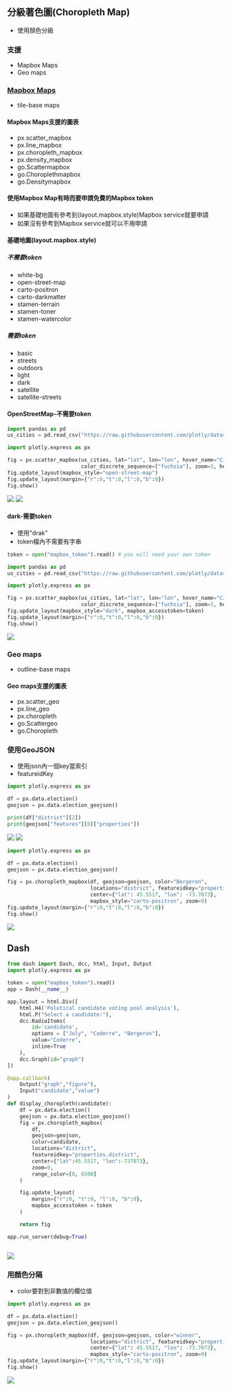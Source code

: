 ## 分級著色圖(Choropleth Map)
- 使用顏色分級
### 支援
- Mapbox Maps
- Geo maps

### [Mapbox Maps](https://mapbox.com/)
- tile-base maps

#### Mapbox Maps支援的圖表
- px.scatter_mapbox
- px.line_mapbox
- px.choropleth_mapbox
- px.density_mapbox
- go.Scattermapbox
- go.Choroplethmapbox
- go.Densitymapbox

#### 使用Mapbox Map有時而要申請免費的Mapbox token
- 如果基礎地圖有參考到(layout.mapbox.style)Mapbox service就要申請
- 如果沒有參考到Mapbox service就可以不用申請

#### 基礎地圖(layout.mapbox.style)
##### 不需要token
- white-bg
- open-street-map
- carto-positron
- carto-darkmatter
- stamen-terrain
- stamen-toner
- stamen-watercolor

##### 需要token
- basic
- streets
- outdoors
- light
- dark
- satellite
- satellite-streets

#### OpenStreetMap-不需要token

```python
import pandas as pd
us_cities = pd.read_csv("https://raw.githubusercontent.com/plotly/datasets/master/us-cities-top-1k.csv")

import plotly.express as px

fig = px.scatter_mapbox(us_cities, lat="lat", lon="lon", hover_name="City", hover_data=["State", "Population"],
                        color_discrete_sequence=["fuchsia"], zoom=3, height=300)
fig.update_layout(mapbox_style="open-street-map")
fig.update_layout(margin={"r":0,"t":0,"l":0,"b":0})
fig.show()
```

![](./images/pic1.png)
![](./images/pic2.png)

#### dark-需要token
- 使用"drak"
- token檔內不需要有字串

```python
token = open("mapbox_token").read() # you will need your own token

import pandas as pd
us_cities = pd.read_csv("https://raw.githubusercontent.com/plotly/datasets/master/us-cities-top-1k.csv")

import plotly.express as px

fig = px.scatter_mapbox(us_cities, lat="lat", lon="lon", hover_name="City", hover_data=["State", "Population"],
                        color_discrete_sequence=["fuchsia"], zoom=3, height=300)
fig.update_layout(mapbox_style="dark", mapbox_accesstoken=token)
fig.update_layout(margin={"r":0,"t":0,"l":0,"b":0})
fig.show()
```

![](./images/pic3.png)



### Geo maps
- outline-base maps

#### Geo maps支援的圖表
- px.scatter_geo
- px.line_geo
- px.choropleth
- go.Scattergeo
- go.Choropleth



### 使用GeoJSON
- 使用json內一個key當索引
- featureidKey

```python
import plotly.express as px

df = px.data.election()
geojson = px.data.election_geojson()

print(df["district"][2])
print(geojson["features"][0]["properties"])
```

![](./images/pic4.png)
![](./images/pic5.png)

```python
import plotly.express as px

df = px.data.election()
geojson = px.data.election_geojson()

fig = px.choropleth_mapbox(df, geojson=geojson, color="Bergeron",
                           locations="district", featureidkey="properties.district",
                           center={"lat": 45.5517, "lon": -73.7073},
                           mapbox_style="carto-positron", zoom=9)
fig.update_layout(margin={"r":0,"t":0,"l":0,"b":0})
fig.show()
```

![](./images/pic6.png)

## Dash

```python
from dash import Dash, dcc, html, Input, Output
import plotly.express as px

token = open("mapbox_token").read()
app = Dash(__name__)

app.layout = html.Div([
    html.H4('Polotical candidate voting pool analysis'),
    html.P("Select a candidate:"),
    dcc.RadioItems(
        id='candidate',
        options = ["Joly", "Coderre", "Bergeron"],
        value="Coderre",
        inline=True
    ),
    dcc.Graph(id="graph")
])

@app.callback(
    Output("graph","figure"),
    Input("candidate","value")
)
def display_choropleth(candidate):
    df = px.data.election()
    geojson = px.data.election_geojson()
    fig = px.choropleth_mapbox(
        df,
        geojson=geojson,
        color=candidate,
        locations="district",
        featureidkey="properties.district",
        center={"lat":45.5517, "lon":-737073},
        zoom=9,
        range_color=[0, 6500]
    )

    fig.update_layout(
        margin={"r":0, "t":0, "l":0, "b":0},
        mapbox_accesstoken = token
    )

    return fig

app.run_server(debug=True)



```

![](./images/pic7.png)

### 用顏色分隔

- color要對到非數值的欄位值

```python
import plotly.express as px

df = px.data.election()
geojson = px.data.election_geojson()

fig = px.choropleth_mapbox(df, geojson=geojson, color="winner",
                           locations="district", featureidkey="properties.district",
                           center={"lat": 45.5517, "lon": -73.7073},
                           mapbox_style="carto-positron", zoom=9)
fig.update_layout(margin={"r":0,"t":0,"l":0,"b":0})
fig.show()
```

![](./images/pic8.png)
